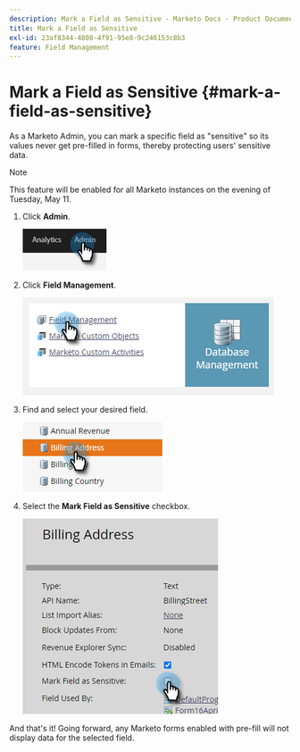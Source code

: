 ```yaml
---
description: Mark a Field as Sensitive - Marketo Docs - Product Documentation
title: Mark a Field as Sensitive
exl-id: 23af8344-4808-4f91-95e8-9c246153c8b3
feature: Field Management
---
```

# Mark a Field as Sensitive {#mark-a-field-as-sensitive}

As a Marketo Admin, you can mark a specific field as "sensitive" so its values never get pre-filled in forms, thereby protecting users' sensitive data.

>[!NOTE]
>
>This feature will be enabled for all Marketo instances on the evening of Tuesday, May 11.

1. Click **Admin**.

   ![](assets/mark-a-field-as-sensitive-1.png)

1. Click **Field Management**.

   ![](assets/mark-a-field-as-sensitive-2.png)

1. Find and select your desired field.

   ![](assets/mark-a-field-as-sensitive-3.png)

1. Select the **Mark Field as Sensitive** checkbox.

   ![](assets/mark-a-field-as-sensitive-4.png)

And that's it! Going forward, any Marketo forms enabled with pre-fill will not display data for the selected field.
